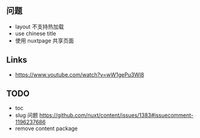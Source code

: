 ## 问题

* layout 不支持热加载
* use chinese title
* 使用 nuxtpage 共享页面

## Links

* https://www.youtube.com/watch?v=wW1gePu3Wl8


## TODO

* toc
* slug 问题 https://github.com/nuxt/content/issues/1383#issuecomment-1196237686
* remove content package